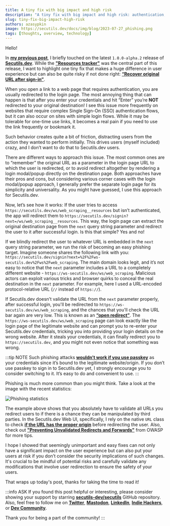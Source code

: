 ```yaml
---
title: A tiny fix with big impact and high risk
description: "A tiny fix with big impact and high risk: authentication, SSO, open redirect, preventing unvalidated redirects."
slug: tiny-fix-big-impact-high-risk
authors: azasypkin
image: https://secutils.dev/docs/img/blog/2023-07-27_phishing.png
tags: [thoughts, overview, technology]
---
```

Hello!

In [**my previous post**](https://secutils.dev/docs/blog/alpha2-release), I briefly touched on the latest `1.0.0-alpha.2` release of [**Secutils.dev**](https://secutils.dev). While the [**"Resources tracker"**](https://secutils.dev/docs/guides/web_scraping/resources) was the central part of this release, I want to highlight one tiny fix that makes a huge difference in user experience but can also be quite risky if not done right: [**“Recover original URL after sign-in”**](https://github.com/secutils-dev/secutils/issues/9).

<!--truncate-->

When you open a link to a web page that requires authentication, you are usually redirected to the login page. The most annoying thing that can happen is that after you enter your credentials and hit “Enter” you’re **NOT** redirected to your original destination! I see this issue more frequently on websites that require complex Single Sign-On (SSO) authentication flows, but it can also occur on sites with simple login flows. While it may be tolerable for one-time use links, it becomes a real pain if you need to use the link frequently or bookmark it.

Such behavior creates quite a bit of friction, distracting users from the action they wanted to perform initially. This drives users (myself included) crazy, and I don’t want to do that to Secutils.dev users.

There are different ways to approach this issue. The most common ones are to “remember” the original URL as a parameter in the login page URL to which the user is redirected, or to avoid redirect altogether by rendering a login modal/popup directly on the destination page. Both approaches have their pros and cons, but considering various corner cases with the login modal/popup approach, I generally prefer the separate login page for its simplicity and universality. As you might have guessed, I use this approach for Secutils.dev.

Now, let’s see how it works: If the user tries to access `https://secutils.dev/ws/web_scraping__resources` but isn’t authenticated, the app will redirect them to `https://secutils.dev/signin?next=/ws/web_scraping__resources`. This way, the login page can extract the original destination page from the `next` query string parameter and redirect the user to it after successful login. Is this that simple? Yes and no!

If we blindly redirect the user to whatever URL is embedded in the `next` query string parameter, we run the risk of becoming an easy phishing target. Imagine someone shares the following link with you: `https://secutils.dev/signin?next=%2F%2Fws-secutils.dev%2Fws%2Fweb_scraping`. The main domain looks legit, and it’s not easy to notice that the `next` parameter includes a URL to a completely different website - `https://ws-secutils.dev/ws/web_scraping`. Malicious actors can exploit various tricks and browser quirks to conceal the real destination in the `next` parameter. For example, here I used a URL-encoded protocol-relative URL (`//` instead of `https://`).

If Secutils.dev doesn’t validate the URL from the `next` parameter properly, after successful login, you'll be redirected to `https://ws-secutils.dev/ws/web_scraping`, and the chances that you'll check the URL bar again are very low. This is known as an [**“open redirect”**](https://cwe.mitre.org/data/definitions/601.html). The `https://ws-secutils.dev/ws/web_scraping` page can look exactly like the login page of the legitimate website and can prompt you to re-enter your Secutils.dev credentials, tricking you into providing your login details on the wrong website. After it steals your credentials, it can finally redirect you to `https://secutils.dev`, and you might not even notice that something was wrong.

:::tip NOTE
Such phishing attacks [**wouldn’t work if you use passkey**](https://support.apple.com/en-us/102195) as your credentials since it’s bound to the legitimate website/origin. If you don’t use passkey to sign in to Secutils.dev yet, I strongly encourage you to consider switching to it. It’s easy to do and convenient to use.
:::

Phishing is much more common than you might think. Take a look at the image with the recent statistics:

![Phishing statistics](https://secutils.dev/docs/img/blog/2023-07-27_phishing.png)

The example above shows that you absolutely have to validate all URLs you redirect users to if there is a chance they can be manipulated by third parties. In the Secutils.dev Web UI, specifically, I rely on the native `URL` class to check [**if the URL has the proper origin**](https://github.com/secutils-dev/secutils-webui/blob/643821fd0c2fc43475994fbdb7194ec4ef558bce/src/tools/url.ts) before redirecting the user. Also, check out [**"Preventing Unvalidated Redirects and Forwards"**](https://cheatsheetseries.owasp.org/cheatsheets/Unvalidated_Redirects_and_Forwards_Cheat_Sheet.html) from OWASP for more tips.

I hope I showed that seemingly unimportant and easy fixes can not only have a significant impact on the user experience but can also put your users at risk if you don’t consider the security implications of such changes. It's crucial to be mindful of potential risks and carefully validate any modifications that involve user redirection to ensure the safety of your users.

That wraps up today's post, thanks for taking the time to read it!

:::info ASK
If you found this post helpful or interesting, please consider showing your support by starring [**secutils-dev/secutils**](https://github.com/secutils-dev/secutils) GitHub repository. Also, feel free to follow me on [**Twitter**](https://twitter.com/aleh_zasypkin), [**Mastodon**](https://infosec.exchange/@azasypkin), [**LinkedIn**](https://www.linkedin.com/in/azasypkin/), [**Indie Hackers**](https://www.indiehackers.com/azasypkin/history), or [**Dev Community**](https://dev.to/azasypkin).

Thank you for being a part of the community!
:::
